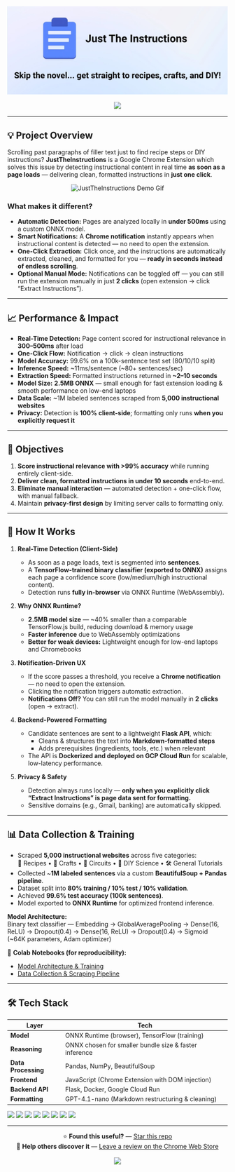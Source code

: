 <p align="center">
  <a href="https://chromewebstore.google.com/detail/just-the-instructions/lfoilkbebjommkenfehehofgoiopmenn" title="Install from Chrome Web Store">
    <img src="./extension/images/marquee.jpg" alt="JustTheInstructions Marquee"/>
  </a>
</p>

<p align="center">
  <a href="https://chromewebstore.google.com/detail/just-the-instructions/lfoilkbebjommkenfehehofgoiopmenn">
    <img src="https://img.shields.io/badge/⬇️ Install from Chrome Web Store-0A66C2?style=for-the-badge&logo=googlechrome&logoColor=white" />
  </a>
</p>

---

## 💡 Project Overview

Scrolling past paragraphs of filler text just to find recipe steps or DIY instructions? **JustTheInstructions** is a Google Chrome Extension which solves this issue by detecting instructional content in real time **as soon as a page loads** — delivering clean, formatted instructions in **just one click**.

<p align="center">
  <img src="./extension/images/demo.gif" alt="JustTheInstructions Demo Gif"/> 
</p>

### **What makes it different?**

- **Automatic Detection:** Pages are analyzed locally in **under 500ms** using a custom ONNX model.
- **Smart Notifications:** A **Chrome notification** instantly appears when instructional content is detected — no need to open the extension.
- **One-Click Extraction:** Click once, and the instructions are automatically extracted, cleaned, and formatted for you — **ready in seconds instead of endless scrolling**.
- **Optional Manual Mode:** Notifications can be toggled off — you can still run the extension manually in just **2 clicks** (open extension → click “Extract Instructions”).

---

## 📈 Performance & Impact

- **Real-Time Detection:** Page content scored for instructional relevance in **300–500ms** after load
- **One-Click Flow:** Notification → click → clean instructions
- **Model Accuracy:** 99.6% on a 100k-sentence test set (80/10/10 split)
- **Inference Speed:** ~11ms/sentence (~80+ sentences/sec)
- **Extraction Speed:** Formatted instructions returned in **~2–10 seconds**
- **Model Size:** **2.5MB ONNX** — small enough for fast extension loading & smooth performance on low-end laptops
- **Data Scale:** ~1M labeled sentences scraped from **5,000 instructional websites**
- **Privacy:** Detection is **100% client-side**; formatting only runs **when you explicitly request it**

---

## 🧭 Objectives

1. **Score instructional relevance with >99% accuracy** while running entirely client-side.
2. **Deliver clean, formatted instructions in under 10 seconds** end-to-end.
3. **Eliminate manual interaction** — automated detection + one-click flow, with manual fallback.
4. Maintain **privacy-first design** by limiting server calls to formatting only.

---

## 🧠 How It Works

1. **Real-Time Detection (Client-Side)**

   - As soon as a page loads, text is segmented into **sentences**.
   - A **TensorFlow-trained binary classifier (exported to ONNX)** assigns each page a confidence score (low/medium/high instructional content).
   - Detection runs **fully in-browser** via ONNX Runtime (WebAssembly).

2. **Why ONNX Runtime?**

   - **2.5MB model size** — ~40% smaller than a comparable TensorFlow.js build, reducing download & memory usage
   - **Faster inference** due to WebAssembly optimizations
   - **Better for weak devices:** Lightweight enough for low-end laptops and Chromebooks

3. **Notification-Driven UX**

   - If the score passes a threshold, you receive a **Chrome notification** — no need to open the extension.
   - Clicking the notification triggers automatic extraction.
   - **Notifications Off?** You can still run the model manually in **2 clicks** (open → extract).

4. **Backend-Powered Formatting**

   - Candidate sentences are sent to a lightweight **Flask API**, which:
     - Cleans & structures the text into **Markdown-formatted steps**
     - Adds prerequisites (ingredients, tools, etc.) when relevant
   - The API is **Dockerized and deployed on GCP Cloud Run** for scalable, low-latency performance.

5. **Privacy & Safety**
   - Detection always runs locally — **only when you explicitly click “Extract Instructions” is page data sent for formatting.**
   - Sensitive domains (e.g., Gmail, banking) are automatically skipped.

---

## 📊 Data Collection & Training

- Scraped **5,000 instructional websites** across five categories:  
  🍲 Recipes • 🎨 Crafts • 🔌 Circuits • 🧪 DIY Science • 🛠️ General Tutorials
- Collected ~**1M labeled sentences** via a custom **BeautifulSoup + Pandas pipeline**.
- Dataset split into **80% training / 10% test / 10% validation**.
- Achieved **99.6% test accuracy (100k sentences)**.
- Model exported to **ONNX Runtime** for optimized frontend inference.

**Model Architecture:**  
Binary text classifier — Embedding → GlobalAveragePooling → Dense(16, ReLU) → Dropout(0.4) → Dense(16, ReLU) → Dropout(0.4) → Sigmoid (~64K parameters, Adam optimizer)

📄 **Colab Notebooks (for reproducibility):**

- [Model Architecture & Training](https://colab.research.google.com/drive/1nkqleu9FP2pN5D40q1NK_xuyOvsKG7vy?usp=sharing)
- [Data Collection & Scraping Pipeline](https://colab.research.google.com/drive/1k1D4zRW0nFicjkS-KqtCVW3y4mn8qSJR?usp=sharing)

---

## 🛠️ Tech Stack

| Layer               | Tech                                                   |
| ------------------- | ------------------------------------------------------ |
| **Model**           | ONNX Runtime (browser), TensorFlow (training)          |
| **Reasoning**       | ONNX chosen for smaller bundle size & faster inference |
| **Data Processing** | Pandas, NumPy, BeautifulSoup                           |
| **Frontend**        | JavaScript (Chrome Extension with DOM injection)       |
| **Backend API**     | Flask, Docker, Google Cloud Run                        |
| **Formatting**      | GPT-4.1-nano (Markdown restructuring & cleaning)       |

<p>
  <a href="https://www.tensorflow.org/"><img src="https://img.shields.io/badge/TensorFlow-FF6F00?style=for-the-badge&logo=tensorflow&logoColor=white" /></a>
  <a href="https://onnx.ai/"><img src="https://img.shields.io/badge/ONNX-005CED?style=for-the-badge&logo=onnx&logoColor=white" /></a>
  <a href="https://www.javascript.com/"><img src="https://img.shields.io/badge/JavaScript-F7DF1E?style=for-the-badge&logo=javascript&logoColor=black" /></a>
  <a href="https://www.google.com/intl/en_ca/colab/"><img src="https://img.shields.io/badge/Colab-F9AB00?style=for-the-badge&logo=googlecolab&logoColor=white" /></a>
  <a href="https://www.docker.com/"><img src="https://img.shields.io/badge/Docker-2496ED?style=for-the-badge&logo=docker&logoColor=white" /></a>
  <a href="https://cloud.google.com/"><img src="https://img.shields.io/badge/GCP-4285F4?style=for-the-badge&logo=googlecloud&logoColor=white" /></a>
  <a href="https://pandas.pydata.org/"><img src="https://img.shields.io/badge/Pandas-150458?style=for-the-badge&logo=pandas&logoColor=white" /></a>
  <a href="https://www.crummy.com/software/BeautifulSoup/"><img src="https://img.shields.io/badge/BeautifulSoup-FFC107?style=for-the-badge" /></a>
</p>

---

<p align="center">
  ⭐️ <strong>Found this useful?</strong> — <a href="https://github.com/kristiandiana/justtheinstructions">Star this repo</a>  
  <br />
  📝 <strong>Help others discover it</strong> — <a href="https://chromewebstore.google.com/detail/just-the-instructions/lfoilkbebjommkenfehehofgoiopmenn">Leave a review on the Chrome Web Store</a>
  <br/>
  <br/>
    <a href="https://chromewebstore.google.com/detail/just-the-instructions/lfoilkbebjommkenfehehofgoiopmenn">
    <img src="https://img.shields.io/badge/⬇️ Install from Chrome Web Store-0A66C2?style=for-the-badge&logo=googlechrome&logoColor=white" />
  </a>
</p>

